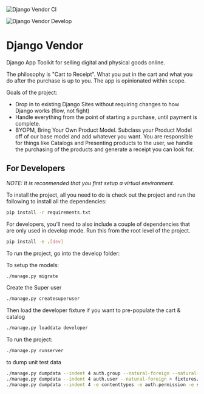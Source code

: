 ![Django Vendor CI](https://github.com/renderbox/django-vendor/workflows/Django%20Vendor%20CI/badge.svg?branch=master)

![Django Vendor Develop](https://github.com/renderbox/django-vendor/workflows/Django%20Vendor%20Develop/badge.svg?branch=develop)

# Django Vendor

Django App Toolkit for selling digital and physical goods online.

The philosophy is "Cart to Receipt".  What you put in the cart and what you do after the purchase is up to you.  The app is opinionated within scope.

Goals of the project:
- Drop in to existing Django Sites without requiring changes to how Django works (flow, not fight)
- Handle everything from the point of starting a purchase, until payment is complete.
- BYOPM, Bring Your Own Product Model.  Subclass your Product Model off of our base model and add whatever you want.  You are responsible for things like Catalogs and Presenting products to the user, we handle the purchasing of the products and generate a receipt you can look for.


## For Developers

*NOTE: It is reconmended that you first setup a virtual environment.*

To install the project, all you need to do is check out the project and run the following to install all the dependencies:

```bash
pip install -r requirements.txt
```

For developers, you'll need to also include a couple of dependencies that are only used in develop mode.  Run this from the root level of the project.

```bash
pip install -e .[dev]
```

To run the project, go into the develop folder:

To setup the models:

```bash
./manage.py migrate
```


Create the Super user

```bash
./manage.py createsuperuser
```


Then load the developer fixture if you want to pre-populate the cart & catalog

```bash
./manage.py loaddata developer
```

To run the project:

```bash
./manage.py runserver
```


to dump unit test data

```bash
./manage.py dumpdata --indent 4 auth.group --natural-foreign --natural-primary > fixtures/group.json
./manage.py dumpdata --indent 4 auth.user --natural-foreign > fixtures/user.json
./manage.py dumpdata --indent 4 -e contenttypes -e auth.permission -e sessions -e admin.logentry -e authtoken.token -e account.emailaddress -e auth.group -e auth.user > fixtures/unit_test.json
```